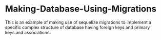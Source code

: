 # Making-Database-Using-Migrations
This is an example of making use of sequelize migrations to implement a specific complex structure of database having foreign keys and primary keys and associations.
